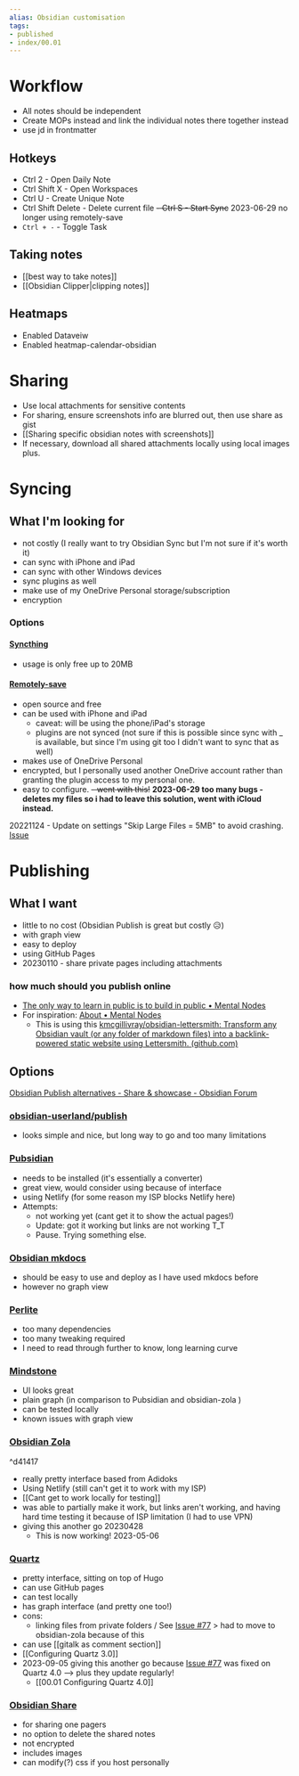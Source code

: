 ```yaml
---
alias: Obsidian customisation
tags:
- published
- index/00.01
---
```


# Workflow
- All notes should be independent
- Create MOPs instead and link the individual notes there together instead
- use jd in frontmatter 

## Hotkeys
- Ctrl 2 - Open Daily Note
- Ctrl Shift X - Open Workspaces
- Ctrl U - Create Unique Note
- Ctrl Shift Delete - Delete current file
~~- Ctrl S - Start Sync~~ 2023-06-29 no longer using remotely-save
- `Ctrl + -` - Toggle Task

## Taking notes
- [[best way to take notes]]
- [[Obsidian Clipper|clipping notes]]

## Heatmaps
- Enabled Dataveiw
- Enabled heatmap-calendar-obsidian


# Sharing
- Use local attachments for sensitive contents
- For sharing, ensure screenshots info are blurred out, then use share as gist
- [[Sharing specific obsidian notes with screenshots]]
- If necessary, download all shared attachments locally using local images plus. 


# Syncing

## What I'm looking for
- not costly (I really want to try Obsidian Sync but I'm not sure if it's worth it)
- can sync with iPhone and iPad
- can sync with other Windows devices
- sync plugins as well 
- make use of my OneDrive Personal storage/subscription
- encryption

### Options

#### [Syncthing](https://syncthing.net/)
- usage is only free up to 20MB

#### [Remotely-save](https://github.com/remotely-save/remotely-save)
- open source and free
- can be used with iPhone and iPad
	- caveat: will be using the phone/iPad's storage
	- plugins are not synced (not sure if this is possible since sync with _ is available, but since I'm using git too I didn't want to sync that as well)
- makes use of OneDrive Personal 
- encrypted, but I personally used another OneDrive account rather than granting the plugin access to my personal one.
- easy to configure.
~~- went with this!~~ **2023-06-29 too many bugs - deletes my files so i had to leave this solution, went with iCloud instead.**

20221124 - Update on settings "Skip Large Files = 5MB" to avoid crashing. [Issue](https://github.com/remotely-save/remotely-save/issues/247)


# Publishing


## What I want
- little to no cost (Obsidian Publish is great but costly 😥)
- with graph view
- easy to deploy
- using GitHub Pages
- 20230110 - share private pages including attachments

### how much should you publish online
- [The only way to learn in public is to build in public • Mental Nodes](https://www.mentalnodes.com/the-only-way-to-learn-in-public-is-to-build-in-public)
- For inspiration: [About • Mental Nodes](https://www.mentalnodes.com/about)
	- This is using this [kmcgillivray/obsidian-lettersmith: Transform any Obsidian vault (or any folder of markdown files) into a backlink-powered static website using Lettersmith. (github.com)](https://github.com/kmcgillivray/obsidian-lettersmith)

## Options

[Obsidian Publish alternatives - Share & showcase - Obsidian Forum](https://forum.obsidian.md/t/obsidian-publish-alternatives/22886)

### [obsidian-userland/publish](https://obsidian-userland.github.io/)
- looks simple and nice, but long way to go and too many limitations

### [Pubsidian](https://forum.obsidian.md/t/pubsidian-free-and-elegant-obsidian-publish-alternative/21825)
- needs to be installed (it's essentially a converter)
- great view, would consider using because of interface
- using Netlify (for some reason my ISP blocks Netlify here)
- Attempts:
	- not working yet (cant get it to show the actual pages!) 
	- Update: got it working but links are not working T_T
	- Pause. Trying something else.

### [Obsidian mkdocs](https://github.com/jobindjohn/obsidian-publish-mkdocs)
- should be easy to use and deploy as I have used mkdocs before 
- however no graph view

### [Perlite](https://github.com/secure-77/Perlite)
- too many dependencies
- too many tweaking required
- I need to read through further to know, long learning curve

### [Mindstone](https://github.com/TuanManhCao/digital-garden)
- UI looks great
- plain graph (in comparison to Pubsidian and obsidian-zola )
- can be tested locally
- known issues with graph view

### [Obsidian Zola](https://github.com/ppeetteerrs/obsidian-zola)

^d41417

- really pretty interface based from Adidoks
- Using Netlify (still can't get it to work with my ISP)
- [[Cant get to work locally for testing]]
- was able to partially make it work, but links aren't working, and having hard time testing it because of ISP limitation (I had to use VPN)
- giving this another go 20230428
	- This is now working! 2023-05-06

### [Quartz](https://github.com/jackyzha0/quartz)
- pretty interface, sitting on top of Hugo
- can use GitHub pages
- can test locally
- has graph interface (and pretty one too!)
- cons:
	- linking files from private folders / See [Issue #77](https://github.com/jackyzha0/quartz/issues/77)  > had to move to obsidian-zola because of this
- can use [[gitalk as comment section]]
- [[Configuring Quartz 3.0]]
- 2023-09-05 giving this another go because [Issue #77](https://github.com/jackyzha0/quartz/issues/77)  was fixed on Quartz 4.0 --> plus they update regularly!
	- [[00.01 Configuring Quartz 4.0]]

### [Obsidian Share](https://file.obsidianshare.com/572e1ae4a0aeadf5943862d1deaf8fe6.html)
- for sharing one pagers
- no option to delete the shared notes 
- not encrypted
- includes images
- can modify(?) css if you host personally

